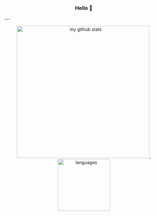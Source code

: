 <h3 align="center">Hello 👏</h3>
---
<a align="center" href="#">
    <p align="center">
    <img src="https://github-readme-stats.vercel.app/api?username=RoadsideParty&show_icons=true&theme=tokyonight" alt="my github stats" width="420"/>&nbsp;<img src="https://github-readme-stats.vercel.app/api/top-langs/?username=RoadsideParty&layout=compact&theme=tokyonight" alt="languages" height="165">
    </p>
</a>
